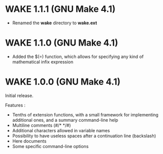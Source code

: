 # WAKE 1.1.1 (GNU Make 4.1) #
- Renamed the **wake** directory to **wake.ext**

# WAKE 1.1.0 (GNU Make 4.1) #
- Added the $(=) function, which allows for specifying any kind of mathematical infix expression

# WAKE 1.0.0 (GNU Make 4.1) #
Initial release.
 
Features :

- Tenths of extension functions, with a small framework for implementing additional ones, and a summary command-line help
- Multiline comments (#/\* */#)
- Additional characters allowed in variable names
- Possibility to have useless spaces after a continuation line (backslash)
- Here documents
- Some specific command-line options
